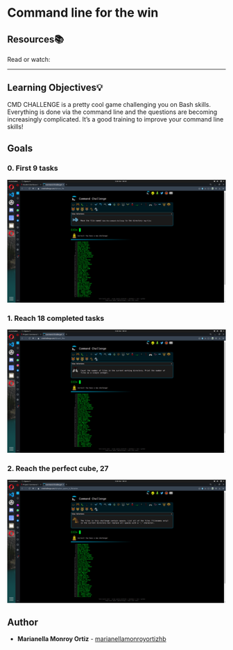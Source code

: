 # Command line for the win

## Resources:books:
Read or watch:

---
## Learning Objectives:bulb:
CMD CHALLENGE is a pretty cool game challenging you on Bash skills. Everything is done via the command line and the questions are becoming increasingly complicated. It’s a good training to improve your command line skills!

## Goals

### 0. First 9 tasks

<div align="center"><img src="./0-first_9_tasks.png"/></div>

### 1. Reach 18 completed tasks

<div align="center"><img src="./1-next-9-tasks.png"/></div>

### 2. Reach the perfect cube, 27
<div align="center"><img src="./2-last-9-tasks.png"/></div>

## Author
* **Marianella Monroy Ortiz** - [marianellamonroyortizhb](https://github.com/marianellamonroyortizhb)
